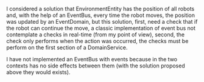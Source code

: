 I considered a solution that EnvironmentEntity has the position of all robots and, with the help of an EventBus, every time the robot moves, the position was updated by an EventDomain, but this solution, first, need a check that if the robot can continue the move, a classic implementation of event bus not contemplate a checks in real-time (from my point of view), second, the check only performs when the action was occurred, the checks must be perform on the first section of a DomainService.

I have not implemented an EventBus with events because in the two contexts has no side effects between them (with the solution proposed above they would exists).